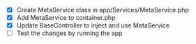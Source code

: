 - [x] Create MetaService class in app/Services/MetaService.php
- [x] Add MetaService to container.php
- [x] Update BaseController to inject and use MetaService
- [ ] Test the changes by running the app
